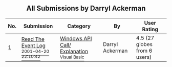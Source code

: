 ﻿<div align="center">

## All Submissions by Darryl Ackerman

</div>

No.  | Submission | Category | By   | User Rating
---- | ---------- | -------- | ---- | -----------
1 | [Read The Event Log<br /><sup>2001-04-20 22:10:42</sup>](https://github.com/Planet-Source-Code/darryl-ackerman-read-the-event-log__1-22578) | [Windows API Call/ Explanation<br /><sup>Visual Basic</sup>](../ByCategory/windows-api-call-explanation__1-39.md) | Darryl Ackerman | 4.5 (27 globes from 6 users)
